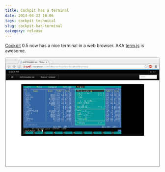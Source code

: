 ```yaml
---
title: Cockpit has a terminal
date: 2014-04-22 16:06
tags: cockpit technical
slug: cockpit-has-terminal
category: release
---
```


[Cockpit][] 0.5 now has a nice terminal in a web browser. AKA
[term.js][] is awesome.  
  
![Cockpit terminal](/images/cockpit-terminal.png)

  [Cockpit]: https://cockpit-project.org/
  [term.js]: https://github.com/chjj/term.js/
